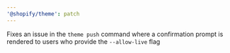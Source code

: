 ```yaml
---
'@shopify/theme': patch
---
```


Fixes an issue in the `theme push` command where a confirmation prompt is rendered to users who provide the `--allow-live` flag
